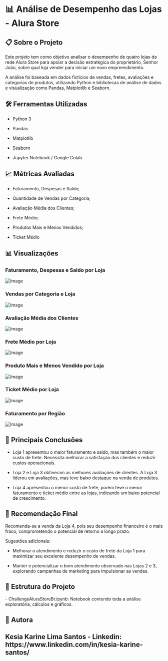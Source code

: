 # 📊 Análise de Desempenho das Lojas - Alura Store

<h2> 📋 Sobre o Projeto </h2>
Este projeto tem como objetivo analisar o desempenho de quatro lojas da rede Alura Store para apoiar a decisão estratégica do proprietário, Senhor João, sobre qual loja vender para iniciar um novo empreendimento.

A análise foi baseada em dados fictícios de vendas, fretes, avaliações e categorias de produtos, utilizando Python e bibliotecas de análise de dados e visualização como Pandas, Matplotlib e Seaborn.

<h2 > 🛠️ Ferramentas Utilizadas </h2>

- Python 3

- Pandas

- Matplotlib

- Seaborn

- Jupyter Notebook / Google Colab

<h2> 📈 Métricas Avaliadas </h2>

- Faturamento, Despesas e Saldo;

- Quantidade de Vendas por Categoria;

- Avaliação Média dos Clientes;

- Frete Médio;

- Produtos Mais e Menos Vendidos;

- Ticket Médio

<h2> 📊 Visualizações </h2>
<h3> Faturamento, Despesas e Saldo por Loja</h3>

![Image](images/imagem_faturamento_despesas_saldo.png)

<h3> Vendas por Categoria e Loja</h3>

![Image](images/imagem_vendas_categoria.png)

<h3> Avaliação Média dos Clientes</h3>

![Image](images/imagem_avaliacao_media.png)

<h3> Frete Médio por Loja </h3>

![Image](images/imagem_frete_medio.png)

<h3> Produto Mais e Menos Vendido por Loja</h3>

![Image](images/imagem_produtos_mais_menos_vendidos.png)

<h3> Ticket Médio por Loja </h3>

![Image](images/imagem_ticket_medio.png)

<h3>Faturamento por Região</h3>

![Image](images/imagem_regioes.png)

<h2>🔎 Principais Conclusões</h2>

- Loja 1 apresentou o maior faturamento e saldo, mas também o maior custo de frete. Necessita melhorar a satisfação dos clientes e reduzir custos operacionais.

- Loja 2 e Loja 3 obtiveram as melhores avaliações de clientes. A Loja 3 liderou em avaliações, mas teve baixo destaque na venda de produtos.

- Loja 4 apresentou o menor custo de frete, porém teve o menor faturamento e ticket médio entre as lojas, indicando um baixo potencial de crescimento.

<h2> 🧠 Recomendação Final </h2>

Recomenda-se a venda da Loja 4, pois seu desempenho financeiro é o mais fraco, comprometendo o potencial de retorno a longo prazo.

Sugestões adicionais:

- Melhorar o atendimento e reduzir o custo de frete da Loja 1 para maximizar seu excelente desempenho de vendas.

- Manter e potencializar o bom atendimento observado nas Lojas 2 e 3, explorando campanhas de marketing para impulsionar as vendas.

<h2>📂 Estrutura do Projeto</h2>
- ChallengeAluraStoreBr.ipynb: Notebook contendo toda a análise exploratória, cálculos e gráficos.

<h2> 👤 Autora <h2/>
Kesia Karine Lima Santos 
- Linkedin: https://www.linkedin.com/in/kesia-karine-santos/
